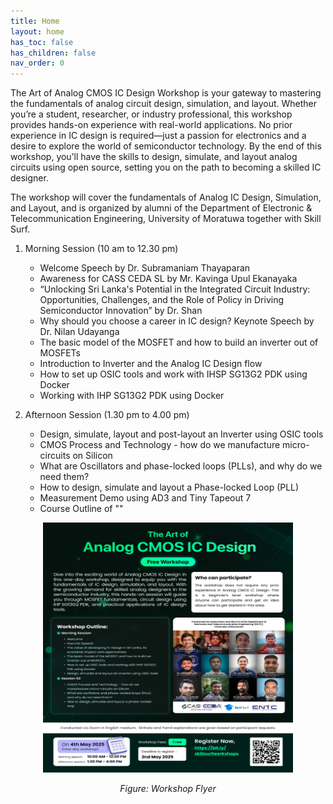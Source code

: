 ```yaml
---
title: Home
layout: home
has_toc: false
has_children: false
nav_order: 0
---
```


The Art of Analog CMOS IC Design Workshop is your gateway to mastering the fundamentals of analog circuit design, simulation, and layout. Whether you’re a student, researcher, or industry professional, this workshop provides hands-on experience with real-world applications. No prior experience in IC design is required—just a passion for electronics and a desire to explore the world of semiconductor technology. By the end of this workshop, you’ll have the skills to design, simulate, and layout analog circuits using open source, setting you on the path to becoming a skilled IC designer.

The workshop will cover the fundamentals of Analog IC Design, Simulation, and Layout, and is organized by alumni of the Department of Electronic & Telecommunication Engineering, University of Moratuwa together with Skill Surf.

1. Morning Session (10 am to 12.30 pm)
    - Welcome Speech by Dr. Subramaniam Thayaparan
    - Awareness for CASS CEDA SL by Mr. Kavinga Upul Ekanayaka
    - “Unlocking Sri Lanka's Potential in the Integrated Circuit Industry: Opportunities, Challenges, and the Role of Policy in Driving Semiconductor Innovation” by Dr. Shan
    - Why should you choose a career in IC design? Keynote Speech by Dr. Nilan Udayanga
    - The basic model of the MOSFET and how to build an inverter out of MOSFETs
    - Introduction to Inverter and the Analog IC Design flow
    - How to set up OSIC tools and work with IHSP SG13G2 PDK using Docker
    - Working with IHP SG13G2 PDK using Docker

2. Afternoon Session (1.30 pm to 4.00 pm)
    - Design, simulate, layout and post-layout an Inverter using OSIC tools
    - CMOS Process and Technology - how do we manufacture micro-circuits on Silicon
    - What are Oscillators and phase-locked loops (PLLs), and why do we need them?
    - How to design, simulate and layout a Phase-locked Loop (PLL)
    - Measurement Demo using AD3 and Tiny Tapeout 7
    - Course Outline of ""

<div align="center">
  <img src="content/images/Workshop_Flyer.png" alt="Flyer" width="400" height="400"/>
  <p><em>Figure: Workshop Flyer</em></p>
</div>